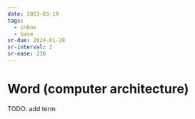 ```yaml
---
date: 2023-03-19
tags:
  - inbox
  - base
sr-due: 2024-01-28
sr-interval: 2
sr-ease: 230
---
```


# Word (computer architecture)

TODO: add term
